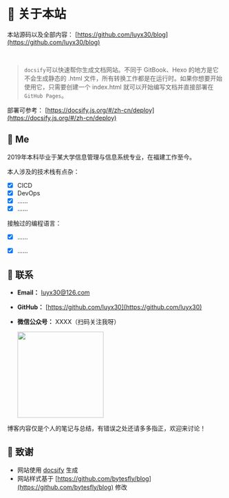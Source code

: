 # 🎉 关于本站

本站源码以及全部内容： [https://github.com/luyx30/blog](https://github.com/luyx30/blog)

<img src="https://img.shields.io/github/stars/luyx30/blog" data-origin="https://img.shields.io/github/stars/luyx30/blog" alt=""> 
<img src="https://img.shields.io/github/forks/luyx30/blog" data-origin="https://img.shields.io/github/forks/luyx30/blog" alt="">
<img src="https://img.shields.io/github/license/luyx30/blog" data-origin="https://img.shields.io/github/license/luyx30/blog" alt="">

> `docsify`可以快速帮你生成文档网站。不同于 GitBook、Hexo 的地方是它不会生成静态的 .html 文件，所有转换工作都是在运行时。如果你想要开始使用它，只需要创建一个 index.html 就可以开始编写文档并直接部署在`GitHub Pages`。

部署可参考： [https://docsify.js.org/#/zh-cn/deploy](https://docsify.js.org/#/zh-cn/deploy)  


## 🐼 Me

2019年本科毕业于某大学信息管理与信息系统专业，在福建工作至今。  

本人涉及的技术栈有点杂：  
- [x] CICD
- [x] DevOps
- [x] ......
- [x] ......

接触过的编程语言：  
- [x] ......
- [x] ......




## 💌 联系

- **Email：** luyx30@126.com

- **GitHub：** [https://github.com/luyx30](https://github.com/luyx30)

- **微信公众号：**  XXXX（扫码关注我呀）

  <div ><img src="待补充" width="200" height="200" /></div>

博客内容仅是个人的笔记与总结，有错误之处还请多多指正，欢迎来讨论！

## 🍋 致谢

- 网站使用 [docsify](https://docsify.js.org/#/zh-cn/) 生成
- 网站样式基于 [https://github.com/bytesfly/blog](https://github.com/bytesfly/blog) 修改
